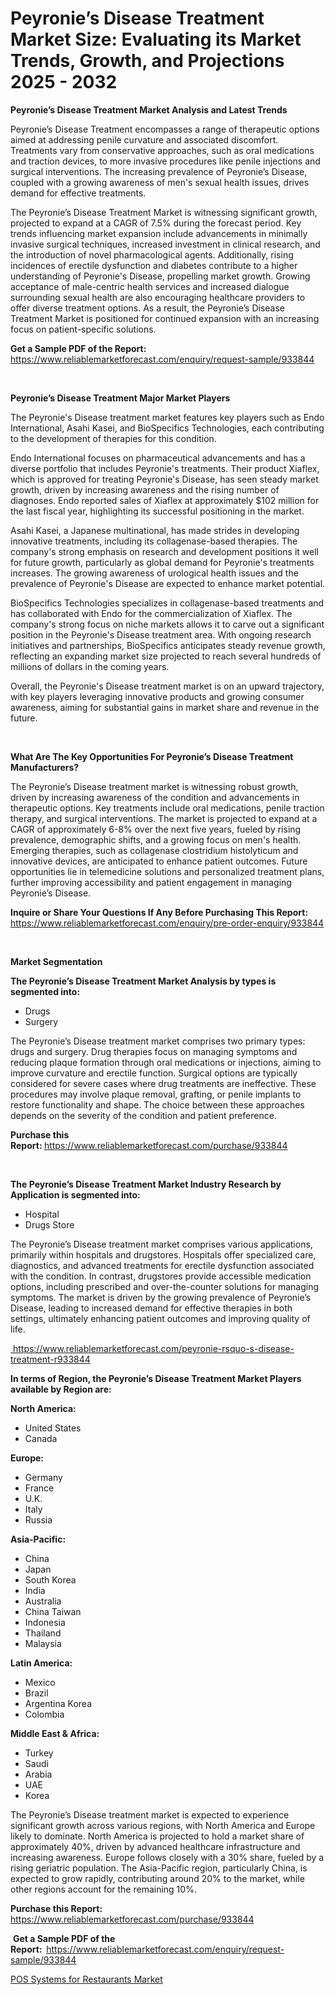 <p><h1>Peyronie’s Disease Treatment Market Size: Evaluating its Market Trends, Growth, and Projections 2025 - 2032</h1></p><p><strong>Peyronie’s Disease Treatment Market Analysis and Latest Trends</strong></p>
<p><p>Peyronie’s Disease Treatment encompasses a range of therapeutic options aimed at addressing penile curvature and associated discomfort. Treatments vary from conservative approaches, such as oral medications and traction devices, to more invasive procedures like penile injections and surgical interventions. The increasing prevalence of Peyronie’s Disease, coupled with a growing awareness of men's sexual health issues, drives demand for effective treatments. </p><p>The Peyronie’s Disease Treatment Market is witnessing significant growth, projected to expand at a CAGR of 7.5% during the forecast period. Key trends influencing market expansion include advancements in minimally invasive surgical techniques, increased investment in clinical research, and the introduction of novel pharmacological agents. Additionally, rising incidences of erectile dysfunction and diabetes contribute to a higher understanding of Peyronie's Disease, propelling market growth. Growing acceptance of male-centric health services and increased dialogue surrounding sexual health are also encouraging healthcare providers to offer diverse treatment options. As a result, the Peyronie’s Disease Treatment Market is positioned for continued expansion with an increasing focus on patient-specific solutions.</p></p>
<p><strong>Get a Sample PDF of the Report:&nbsp;</strong> <a href="https://www.reliablemarketforecast.com/enquiry/request-sample/933844?utm_campaign=3384&utm_medium=2&utm_source=Github&utm_content=ia&utm_term=21032025&utm_id=peyronies-disease-treatment">https://www.reliablemarketforecast.com/enquiry/request-sample/933844</a></p>
<p>&nbsp;</p>
<p><strong>Peyronie’s Disease Treatment Major Market Players</strong></p>
<p><p>The Peyronie's Disease treatment market features key players such as Endo International, Asahi Kasei, and BioSpecifics Technologies, each contributing to the development of therapies for this condition.</p><p>Endo International focuses on pharmaceutical advancements and has a diverse portfolio that includes Peyronie's treatments. Their product Xiaflex, which is approved for treating Peyronie's Disease, has seen steady market growth, driven by increasing awareness and the rising number of diagnoses. Endo reported sales of Xiaflex at approximately $102 million for the last fiscal year, highlighting its successful positioning in the market.</p><p>Asahi Kasei, a Japanese multinational, has made strides in developing innovative treatments, including its collagenase-based therapies. The company's strong emphasis on research and development positions it well for future growth, particularly as global demand for Peyronie's treatments increases. The growing awareness of urological health issues and the prevalence of Peyronie's Disease are expected to enhance market potential.</p><p>BioSpecifics Technologies specializes in collagenase-based treatments and has collaborated with Endo for the commercialization of Xiaflex. The company's strong focus on niche markets allows it to carve out a significant position in the Peyronie's Disease treatment area. With ongoing research initiatives and partnerships, BioSpecifics anticipates steady revenue growth, reflecting an expanding market size projected to reach several hundreds of millions of dollars in the coming years.</p><p>Overall, the Peyronie's Disease treatment market is on an upward trajectory, with key players leveraging innovative products and growing consumer awareness, aiming for substantial gains in market share and revenue in the future.</p></p>
<p>&nbsp;</p>
<p><strong>What Are The Key Opportunities For Peyronie’s Disease Treatment Manufacturers?</strong></p>
<p><p>The Peyronie’s Disease treatment market is witnessing robust growth, driven by increasing awareness of the condition and advancements in therapeutic options. Key treatments include oral medications, penile traction therapy, and surgical interventions. The market is projected to expand at a CAGR of approximately 6-8% over the next five years, fueled by rising prevalence, demographic shifts, and a growing focus on men's health. Emerging therapies, such as collagenase clostridium histolyticum and innovative devices, are anticipated to enhance patient outcomes. Future opportunities lie in telemedicine solutions and personalized treatment plans, further improving accessibility and patient engagement in managing Peyronie’s Disease.</p></p>
<p><strong>Inquire or Share Your Questions If Any Before Purchasing This Report:</strong> <a href="https://www.reliablemarketforecast.com/enquiry/pre-order-enquiry/933844?utm_campaign=3384&utm_medium=2&utm_source=Github&utm_content=ia&utm_term=21032025&utm_id=peyronies-disease-treatment">https://www.reliablemarketforecast.com/enquiry/pre-order-enquiry/933844</a></p>
<p>&nbsp;</p>
<p><strong>Market Segmentation</strong></p>
<p><strong>The Peyronie’s Disease Treatment Market Analysis by types is segmented into:</strong></p>
<p><ul><li>Drugs</li><li>Surgery</li></ul></p>
<p><p>The Peyronie’s Disease treatment market comprises two primary types: drugs and surgery. Drug therapies focus on managing symptoms and reducing plaque formation through oral medications or injections, aiming to improve curvature and erectile function. Surgical options are typically considered for severe cases where drug treatments are ineffective. These procedures may involve plaque removal, grafting, or penile implants to restore functionality and shape. The choice between these approaches depends on the severity of the condition and patient preference.</p></p>
<p><strong>Purchase this Report:&nbsp;</strong><a href="https://www.reliablemarketforecast.com/purchase/933844?utm_campaign=3384&utm_medium=2&utm_source=Github&utm_content=ia&utm_term=21032025&utm_id=peyronies-disease-treatment">https://www.reliablemarketforecast.com/purchase/933844</a></p>
<p>&nbsp;</p>
<p><strong>The Peyronie’s Disease Treatment Market Industry Research by Application is segmented into:</strong></p>
<p><ul><li>Hospital</li><li>Drugs Store</li></ul></p>
<p><p>The Peyronie’s Disease treatment market comprises various applications, primarily within hospitals and drugstores. Hospitals offer specialized care, diagnostics, and advanced treatments for erectile dysfunction associated with the condition. In contrast, drugstores provide accessible medication options, including prescribed and over-the-counter solutions for managing symptoms. The market is driven by the growing prevalence of Peyronie’s Disease, leading to increased demand for effective therapies in both settings, ultimately enhancing patient outcomes and improving quality of life.</p></p>
<p><a href="https://www.reliablemarketforecast.com/peyronie-rsquo-s-disease-treatment-r933844?utm_campaign=3384&utm_medium=2&utm_source=Github&utm_content=ia&utm_term=21032025&utm_id=peyronies-disease-treatment">&nbsp;https://www.reliablemarketforecast.com/peyronie-rsquo-s-disease-treatment-r933844</a></p>
<p><strong>In terms of Region, the Peyronie’s Disease Treatment Market Players available by Region are:</strong></p>
<p>
    <p> <strong> North America: </strong>
        <ul>
            <li>United States</li>
            <li>Canada</li>
        </ul>
        </p> 
    <p> <strong> Europe: </strong>
        <ul>
            <li>Germany</li>
            <li>France</li>
            <li>U.K.</li>
            <li>Italy</li>
            <li>Russia</li>
        </ul>
        </p> 
    <p> <strong> Asia-Pacific: </strong>
        <ul>
            <li>China</li>
            <li>Japan</li>
            <li>South Korea</li>
            <li>India</li>
            <li>Australia</li>
            <li>China Taiwan</li>
            <li>Indonesia</li>
            <li>Thailand</li>
            <li>Malaysia</li>
        </ul>
        </p> 
    <p> <strong> Latin America: </strong>
        <ul>
            <li>Mexico</li>
            <li>Brazil</li>
            <li>Argentina Korea</li>
            <li>Colombia</li>
        </ul>
        </p> 
    <p> <strong> Middle East & Africa: </strong>
        <ul>
            <li>Turkey</li>
            <li>Saudi</li>
            <li>Arabia</li>
            <li>UAE</li>
            <li>Korea</li>
        </ul>
    </p>
    </p>
<p><p>The Peyronie’s Disease treatment market is expected to experience significant growth across various regions, with North America and Europe likely to dominate. North America is projected to hold a market share of approximately 40%, driven by advanced healthcare infrastructure and increasing awareness. Europe follows closely with a 30% share, fueled by a rising geriatric population. The Asia-Pacific region, particularly China, is expected to grow rapidly, contributing around 20% to the market, while other regions account for the remaining 10%.</p></p>
<p><strong>Purchase this Report: </strong><a href="https://www.reliablemarketforecast.com/purchase/933844?utm_campaign=3384&utm_medium=2&utm_source=Github&utm_content=ia&utm_term=21032025&utm_id=peyronies-disease-treatment">https://www.reliablemarketforecast.com/purchase/933844</a></p>
<p>&nbsp;<strong>Get a Sample PDF of the Report:&nbsp;&nbsp;</strong><a href="https://www.reliablemarketforecast.com/enquiry/request-sample/933844?utm_campaign=3384&utm_medium=2&utm_source=Github&utm_content=ia&utm_term=21032025&utm_id=peyronies-disease-treatment">https://www.reliablemarketforecast.com/enquiry/request-sample/933844</a></p>
<p><strong></strong></p>
<p><p><a href="https://github.com/boyertrull4r/Market-Research-Report-List-1/blob/main/pos-systems-for-restaurants-market.md?utm_campaign=3384&utm_medium=2&utm_source=Github&utm_content=ia&utm_term=21032025&utm_id=peyronies-disease-treatment">POS Systems for Restaurants Market</a></p></p>